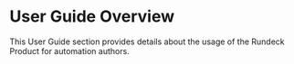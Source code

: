 # User Guide Overview

This User Guide section provides details about the usage of the Rundeck Product for automation authors.
